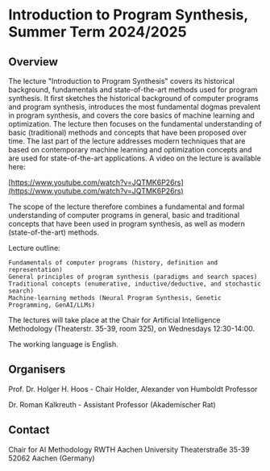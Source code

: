 # Introduction to Program Synthesis, Summer Term 2024/2025

## Overview

The lecture "Introduction to Program Synthesis" covers its historical background, fundamentals and state-of-the-art methods used for program synthesis. It first sketches the historical background of computer programs and program synthesis, introduces the most fundamental dogmas prevalent in program synthesis, and covers the core basics of machine learning and optimization. The lecture then focuses on the fundamental understanding of basic (traditional) methods and concepts that have been proposed over time. The last part of the lecture addresses modern techniques that are based on contemporary machine learning and optimization concepts and are used for state-of-the-art applications. A video on the lecture is available here:

[https://www.youtube.com/watch?v=JQTMK6P26rs](https://www.youtube.com/watch?v=JQTMK6P26rs)

The scope of the lecture therefore combines a fundamental and formal understanding of computer programs in general, basic and traditional concepts that have been used in program synthesis, as well as modern (state-of-the-art) methods.

Lecture outline:

    Fundamentals of computer programs (history, definition and representation)
    General principles of program synthesis (paradigms and search spaces)
    Traditional concepts (enumerative, inductive/deductive, and stochastic search)
    Machine-learning methods (Neural Program Synthesis, Genetic Programming, GenAI/LLMs)

The lectures will take place at the Chair for Artificial Intelligence Methodology (Theaterstr. 35-39, room 325), on Wednesdays 12:30-14:00.

The working language is English.

## Organisers

Prof. Dr. Holger H. Hoos - Chair Holder, Alexander von Humboldt Professor

Dr. Roman Kalkreuth - Assistant Professor (Akademischer Rat)


## Contact

Chair for AI Methodology
RWTH Aachen University
Theaterstraße 35-39
52062 Aachen (Germany)
